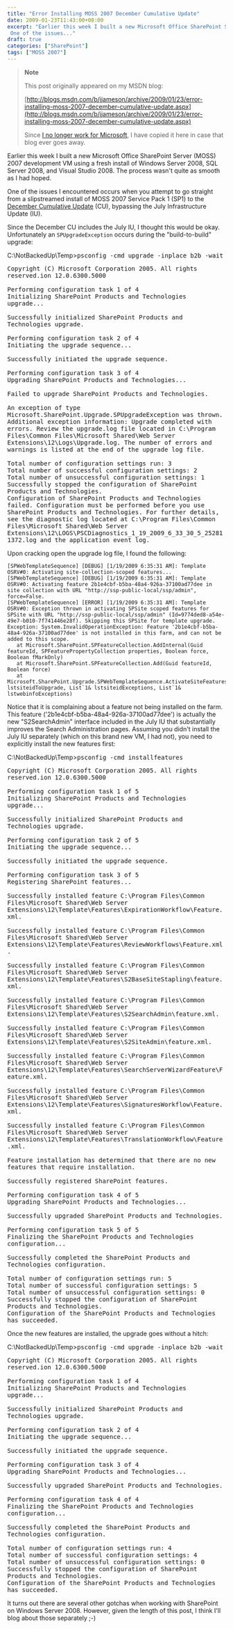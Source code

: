 ```yaml
---
title: "Error Installing MOSS 2007 December Cumulative Update"
date: 2009-01-23T11:43:00+08:00
excerpt: "Earlier this week I built a new Microsoft Office SharePoint Server (MOSS) 2007 development VM using a fresh install of Windows Server 2008, SQL Server 2008, and Visual Studio 2008. The process wasn't quite as smooth as I had hoped. 
 One of the issues..."
draft: true
categories: ["SharePoint"]
tags: ["MOSS 2007"]
---
```


> **Note**
> 
> This post originally appeared on my MSDN blog:
> 
> [http://blogs.msdn.com/b/jjameson/archive/2009/01/23/error-installing-moss-2007-december-cumulative-update.aspx](http://blogs.msdn.com/b/jjameson/archive/2009/01/23/error-installing-moss-2007-december-cumulative-update.aspx)
> 
> Since [I no longer work for Microsoft](/blog/jjameson/2011/09/02/last-day-with-microsoft), I have copied it here in case that blog ever goes away.

Earlier this week I built a new Microsoft Office SharePoint Server (MOSS) 2007 development VM using a fresh install of Windows Server 2008, SQL Server 2008, and Visual Studio 2008. The process wasn't quite as smooth as I had hoped.

One of the issues I encountered occurs when you attempt to go straight from a slipstreamed install of MOSS 2007 Service Pack 1 (SP1) to the [December Cumulative Update](http://support.microsoft.com/kb/960011) (CU), bypassing the July Infrastructure Update (IU).

Since the December CU includes the July IU, I thought this would be okay. Unfortunately an `SPUpgradeException` occurs during the "build-to-build" upgrade:

C:\NotBackedUp\Temp&gt;<kbd>psconfig -cmd upgrade -inplace b2b -wait</kbd>

<samp>Copyright (C) Microsoft Corporation 2005. All rights reserved.ion 12.0.6300.5000<br>
<br>
Performing configuration task 1 of 4<br>
Initializing SharePoint Products and Technologies upgrade...<br>
<br>
Successfully initialized SharePoint Products and Technologies upgrade.<br>
<br>
Performing configuration task 2 of 4<br>
Initiating the upgrade sequence...<br>
<br>
Successfully initiated the upgrade sequence.<br>
<br>
Performing configuration task 3 of 4<br>
Upgrading SharePoint Products and Technologies...<br>
<br>
Failed to upgrade SharePoint Products and Technologies.<br>
<br>
An exception of type Microsoft.SharePoint.Upgrade.SPUpgradeException was thrown.
Additional exception information: Upgrade completed with errors. Review the
upgrade.log file located in C:\Program Files\Common Files\Microsoft Shared\Web
Server Extensions\12\Logs\Upgrade.log. The number of errors and warnings is
listed at the end of the upgrade log file.<br>
<br>
Total number of configuration settings run: 3<br>
Total number of successful configuration settings: 2<br>
Total number of unsuccessful configuration settings: 1<br>
Successfully stopped the configuration of SharePoint Products and Technologies.<br>
Configuration of SharePoint Products and Technologies failed. Configuration
must be performed before you use SharePoint Products and Technologies. For further
details, see the diagnostic log located at C:\Program Files\Common Files\Microsoft
Shared\Web Server Extensions\12\LOGS\PSCDiagnostics_1_19_2009_6_33_30_5_252811372.log
and the application event log.<br>
</samp>

Upon cracking open the upgrade log file, I found the following:

```
[SPWebTemplateSequence] [DEBUG] [1/19/2009 6:35:31 AM]: Template OSRV#0: Activating site-collection-scoped features...
[SPWebTemplateSequence] [DEBUG] [1/19/2009 6:35:31 AM]: Template OSRV#0: Activating feature 2b1e4cbf-b5ba-48a4-926a-37100ad77dee in site collection with URL "http://ssp-public-local/ssp/admin", force=False.
[SPWebTemplateSequence] [ERROR] [1/19/2009 6:35:31 AM]: Template OSRV#0: Exception thrown in activating SPSite scoped features for SPSite with URL "http://ssp-public-local/ssp/admin" (Id=9774ded8-a54e-49e7-b010-7f741446e28f). Skipping this SPSite for template upgrade.  Exception: System.InvalidOperationException: Feature '2b1e4cbf-b5ba-48a4-926a-37100ad77dee' is not installed in this farm, and can not be added to this scope.
   at Microsoft.SharePoint.SPFeatureCollection.AddInternal(Guid featureId, SPFeaturePropertyCollection properties, Boolean force, Boolean fMarkOnly)
   at Microsoft.SharePoint.SPFeatureCollection.Add(Guid featureId, Boolean force)
   at Microsoft.SharePoint.Upgrade.SPWebTemplateSequence.ActivateSiteFeatures(List`1 lstsiteidToUpgrade, List`1& lstsiteidExceptions, List`1& lstwebinfoExceptions)
```

Notice that it is complaining about a feature not being installed on the farm. This feature ('2b1e4cbf-b5ba-48a4-926a-37100ad77dee') is actually the new "S2SearchAdmin" interface included in the July IU that substantially improves the Search Administration pages. Assuming you didn't install the July IU separately (which on this brand new VM, I had not), you need to explicitly install the new features first:

C:\NotBackedUp\Temp&gt;<kbd>psconfig -cmd installfeatures</kbd>

<samp>Copyright (C) Microsoft Corporation 2005. All rights reserved.ion 12.0.6300.5000<br>
<br>
Performing configuration task 1 of 5<br>
Initializing SharePoint Products and Technologies upgrade...<br>
<br>
Successfully initialized SharePoint Products and Technologies upgrade.<br>
<br>
Performing configuration task 2 of 5<br>
Initiating the upgrade sequence...<br>
<br>
Successfully initiated the upgrade sequence.<br>
<br>
Performing configuration task 3 of 5<br>
Registering SharePoint features...<br>
<br>
Successfully installed feature C:\Program Files\Common Files\Microsoft Shared\Web
Server Extensions\12\Template\Features\ExpirationWorkflow\Feature.xml.<br>
<br>
Successfully installed feature C:\Program Files\Common Files\Microsoft Shared\Web
Server Extensions\12\Template\Features\ReviewWorkflows\Feature.xml.<br>
<br>
Successfully installed feature C:\Program Files\Common Files\Microsoft Shared\Web
Server Extensions\12\Template\Features\S2BaseSiteStapling\feature.xml.<br>
<br>
Successfully installed feature C:\Program Files\Common Files\Microsoft Shared\Web
Server Extensions\12\Template\Features\S2SearchAdmin\feature.xml.<br>
<br>
Successfully installed feature C:\Program Files\Common Files\Microsoft Shared\Web
Server Extensions\12\Template\Features\S2SiteAdmin\feature.xml.<br>
<br>
Successfully installed feature C:\Program Files\Common Files\Microsoft Shared\Web
Server Extensions\12\Template\Features\SearchServerWizardFeature\Feature.xml.<br>
<br>
Successfully installed feature C:\Program Files\Common Files\Microsoft Shared\Web
Server Extensions\12\Template\Features\SignaturesWorkflow\Feature.xml.<br>
<br>
Successfully installed feature C:\Program Files\Common Files\Microsoft Shared\Web
Server Extensions\12\Template\Features\TranslationWorkflow\Feature.xml.<br>
<br>
Feature installation has determined that there are no new features that require
installation.<br>
<br>
Successfully registered SharePoint features.<br>
<br>
Performing configuration task 4 of 5<br>
Upgrading SharePoint Products and Technologies...<br>
<br>
Successfully upgraded SharePoint Products and Technologies.<br>
<br>
Performing configuration task 5 of 5<br>
Finalizing the SharePoint Products and Technologies configuration...<br>
<br>
Successfully completed the SharePoint Products and Technologies configuration.<br>
<br>
Total number of configuration settings run: 5<br>
Total number of successful configuration settings: 5<br>
Total number of unsuccessful configuration settings: 0<br>
Successfully stopped the configuration of SharePoint Products and Technologies.<br>
Configuration of the SharePoint Products and Technologies has succeeded.<br>
</samp>

Once the new features are installed, the upgrade goes without a hitch:

C:\NotBackedUp\Temp&gt;<kbd>psconfig -cmd upgrade -inplace b2b -wait</kbd>

<samp>Copyright (C) Microsoft Corporation 2005. All rights reserved.ion 12.0.6300.5000<br>
<br>
Performing configuration task 1 of 4<br>
Initializing SharePoint Products and Technologies upgrade...<br>
<br>
Successfully initialized SharePoint Products and Technologies upgrade.<br>
<br>
Performing configuration task 2 of 4<br>
Initiating the upgrade sequence...<br>
<br>
Successfully initiated the upgrade sequence.<br>
<br>
Performing configuration task 3 of 4<br>
Upgrading SharePoint Products and Technologies...<br>
<br>
Successfully upgraded SharePoint Products and Technologies.<br>
<br>
Performing configuration task 4 of 4<br>
Finalizing the SharePoint Products and Technologies configuration...<br>
<br>
Successfully completed the SharePoint Products and Technologies configuration.<br>
<br>
Total number of configuration settings run: 4<br>
Total number of successful configuration settings: 4<br>
Total number of unsuccessful configuration settings: 0<br>
Successfully stopped the configuration of SharePoint Products and Technologies.<br>
Configuration of the SharePoint Products and Technologies has succeeded.</samp>

It turns out there are several other gotchas when working with SharePoint on Windows Server 2008. However, given the length of this post, I think I'll blog about those separately ;-)

